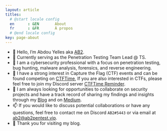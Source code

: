 ```yaml
---
layout: article
titles:
  # @start locale config
  en      : &EN       About
  fr      : &FR       À propos
  # @end locale config
key: page-about
---
```


- 👋 Hello, I’m Abdou Yelles aka [AB2](https://twitter.com/ab2pentest).
- 💼 Currently serving as the Penetration Testing Team Lead @ TS.
- 👀 I am a cybersecurity professional with a focus on penetration testing, bug hunting, malware analysis, forensics, and reverse engineering.
- 🎯 I have a strong interest in Capture the Flag (CTF) events and can be found competing on [CTFTime](https://ctftime.org/user/110409), If you are also interested in CTFs, please feel free to join my Discord server [CTFTime Reminder](https://discord.gg/MW9cWMuw63).
- 🎰 I am always looking for opportunities to collaborate on security projects and have a track record of sharing my findings and insights through my [Blog](https://ab2pentest.vip/) and on [Medium](https://medium.com/@ab2pentest).
- 📫 If you would like to discuss potential collaborations or have any questions, feel free to contact me on Discord `AB2#5443` or via email at ab2@ab2pentest.vip.
- 💞️ Thank you for visiting my blog.
